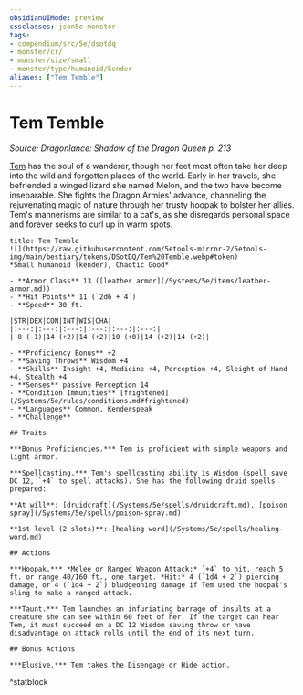 ```yaml
---
obsidianUIMode: preview
cssclasses: json5e-monster
tags:
- compendium/src/5e/dsotdq
- monster/cr/
- monster/size/small
- monster/type/humanoid/kender
aliases: ["Tem Temble"]
---
```

# Tem Temble
*Source: Dragonlance: Shadow of the Dragon Queen p. 213*  

[Tem](/Systems/5e/bestiary/npc/tem-temble-dsotdq.md) has the soul of a wanderer, though her feet most often take her deep into the wild and forgotten places of the world. Early in her travels, she befriended a winged lizard she named Melon, and the two have become inseparable. She fights the Dragon Armies' advance, channeling the rejuvenating magic of nature through her trusty hoopak to bolster her allies. Tem's mannerisms are similar to a cat's, as she disregards personal space and forever seeks to curl up in warm spots.

```ad-statblock
title: Tem Temble
![](https://raw.githubusercontent.com/5etools-mirror-2/5etools-img/main/bestiary/tokens/DSotDQ/Tem%20Temble.webp#token)
*Small humanoid (kender), Chaotic Good*

- **Armor Class** 13 ([leather armor](/Systems/5e/items/leather-armor.md))
- **Hit Points** 11 (`2d6 + 4`)
- **Speed** 30 ft.

|STR|DEX|CON|INT|WIS|CHA|
|:---:|:---:|:---:|:---:|:---:|:---:|
| 8 (-1)|14 (+2)|14 (+2)|10 (+0)|14 (+2)|14 (+2)|

- **Proficiency Bonus** +2
- **Saving Throws** Wisdom +4
- **Skills** Insight +4, Medicine +4, Perception +4, Sleight of Hand +4, Stealth +4
- **Senses** passive Perception 14
- **Condition Immunities** [frightened](/Systems/5e/rules/conditions.md#frightened)
- **Languages** Common, Kenderspeak
- **Challenge** 

## Traits

***Bonus Proficiencies.*** Tem is proficient with simple weapons and light armor.

***Spellcasting.*** Tem's spellcasting ability is Wisdom (spell save DC 12, `+4` to spell attacks). She has the following druid spells prepared:

**At will**: [druidcraft](/Systems/5e/spells/druidcraft.md), [poison spray](/Systems/5e/spells/poison-spray.md)

**1st level (2 slots)**: [healing word](/Systems/5e/spells/healing-word.md)

## Actions

***Hoopak.*** *Melee or Ranged Weapon Attack:* `+4` to hit, reach 5 ft. or range 40/160 ft., one target. *Hit:* 4 (`1d4 + 2`) piercing damage, or 4 (`1d4 + 2`) bludgeoning damage if Tem used the hoopak's sling to make a ranged attack.

***Taunt.*** Tem launches an infuriating barrage of insults at a creature she can see within 60 feet of her. If the target can hear Tem, it must succeed on a DC 12 Wisdom saving throw or have disadvantage on attack rolls until the end of its next turn.

## Bonus Actions

***Elusive.*** Tem takes the Disengage or Hide action.
```
^statblock